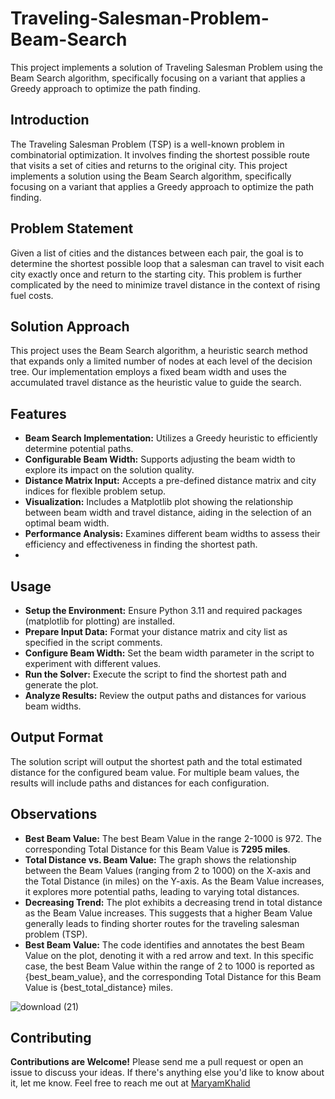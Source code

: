 # Traveling-Salesman-Problem-Beam-Search
This project implements a solution of Traveling Salesman Problem using the Beam Search algorithm, specifically focusing on a variant that applies a Greedy approach to optimize the path finding.

## Introduction
The Traveling Salesman Problem (TSP) is a well-known problem in combinatorial optimization. It involves finding the shortest possible route that visits a set of cities and returns to the original city. This project implements a solution using the Beam Search algorithm, specifically focusing on a variant that applies a Greedy approach to optimize the path finding.

## Problem Statement
Given a list of cities and the distances between each pair, the goal is to determine the shortest possible loop that a salesman can travel to visit each city exactly once and return to the starting city. This problem is further complicated by the need to minimize travel distance in the context of rising fuel costs.

## Solution Approach
This project uses the Beam Search algorithm, a heuristic search method that expands only a limited number of nodes at each level of the decision tree. Our implementation employs a fixed beam width and uses the accumulated travel distance as the heuristic value to guide the search.

## Features
 - **Beam Search Implementation:** Utilizes a Greedy heuristic to efficiently determine potential paths.
 - **Configurable Beam Width:** Supports adjusting the beam width to explore its impact on the solution quality.
 - **Distance Matrix Input:** Accepts a pre-defined distance matrix and city indices for flexible problem setup.
 - **Visualization:** Includes a Matplotlib plot showing the relationship between beam width and travel distance, aiding in the selection of an optimal beam width.
 - **Performance Analysis:** Examines different beam widths to assess their efficiency and effectiveness in finding the shortest path.
 - 
## Usage
 - **Setup the Environment:** Ensure Python 3.11 and required packages (matplotlib for plotting) are installed.
 - **Prepare Input Data:** Format your distance matrix and city list as specified in the script comments.
 - **Configure Beam Width:** Set the beam width parameter in the script to experiment with different values.
 - **Run the Solver:** Execute the script to find the shortest path and generate the plot.
 - **Analyze Results:** Review the output paths and distances for various beam widths.
   
## Output Format
The solution script will output the shortest path and the total estimated distance for the configured beam value. For multiple beam values, the results will include paths and distances for each configuration.

## Observations
 - **Best Beam Value:** The best Beam Value in the range 2-1000 is 972. The corresponding Total Distance for this Beam Value is **7295 miles**.
 - **Total Distance vs. Beam Value:** The graph shows the relationship between the Beam Values (ranging from 2 to 1000) on the X-axis and the Total Distance (in miles) on the Y-axis. As the Beam Value increases, it explores more potential paths, leading to varying total distances.
 - **Decreasing Trend:** The plot exhibits a decreasing trend in total distance as the Beam Value increases. This suggests that a higher Beam Value generally leads to finding shorter routes for the traveling salesman problem (TSP).
 - **Best Beam Value:** The code identifies and annotates the best Beam Value on the plot, denoting it with a red arrow and text. In this specific case, the best Beam Value within the range of 2 to 1000 is reported as {best_beam_value}, and the corresponding Total Distance for this Beam Value is {best_total_distance} miles.

![download (21)](https://github.com/Maryam189/Traveling-Salesman-Problem-Beam-Search/assets/76420523/c0aef1dd-1adb-4e10-824f-db1f69bd1f57)

## Contributing
**Contributions are Welcome!** Please send me a pull request or open an issue to discuss your ideas. If there's anything else you'd like to know about it, let me know. Feel free to reach me out at [MaryamKhalid](Maryamkhalid590@gmail.com)

